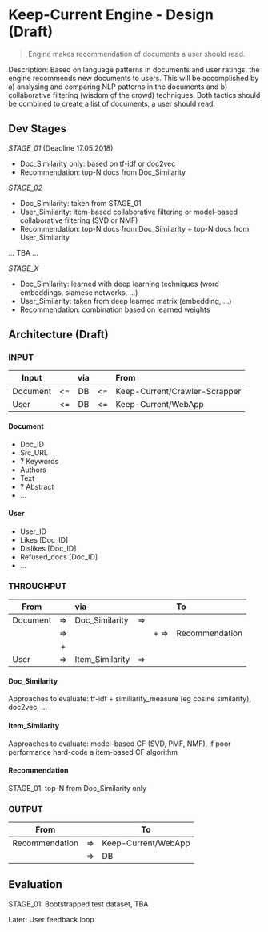 # Keep-Current Engine - Design (Draft)
> Engine makes recommendation of documents a user should read.

Description: Based on language patterns in documents and user ratings, the engine recommends new documents to users. This will be accomplished by a) analysing and comparing NLP patterns in the documents and b) collaborative filtering (wisdom of the crowd) technigues. Both tactics should be combined to create a list of documents, a user should read.


## Dev Stages
_STAGE_01_ (Deadline 17.05.2018)

* Doc_Similarity only: based on tf-idf or doc2vec
* Recommendation: top-N docs from Doc_Similarity

_STAGE_02_

* Doc_Similarity: taken from STAGE_01
* User_Similarity: item-based collaborative filtering or model-based collaborative filtering (SVD or NMF)
* Recommendation: top-N docs from Doc_Similarity + top-N docs from User_Similarity

... TBA ...

_STAGE_X_

* Doc_Similarity: learned with deep learning techniques (word embeddings, siamese networks, ...)
* User_Similarity: taken from deep learned matrix (embedding, ...)
* Recommendation: combination based on learned weights


## Architecture (Draft)

### INPUT

| Input    |      | via  |      | From                          |
| -------- |:----:|:----:|:----:|:------------------------------|
| Document |  <=  |  DB  |  <=  | Keep-Current/Crawler-Scrapper |
| User     |  <=  |  DB  |  <=  | Keep-Current/WebApp           |


#### Document

* Doc_ID
* Src_URL
* ? Keywords
* Authors
* Text
* ? Abstract
* ...

#### User

* User_ID
* Likes [Doc_ID]
* Dislikes [Doc_ID]
* Refused_docs [Doc_ID]
* ...



### THROUGHPUT

| From     |      | via             |      |        | To             |
| -------- |:----:|:----------------|:----:|:-------|:---------------|
| Document |  =>  | Doc_Similarity  |  =>  |        |                |
|          |  =>  |                 |      |  +  => | Recommendation |
|          |  +   |                 |      |        |                |
| User     |  =>  | Item_Similarity |  =>  |        |                |


#### Doc_Similarity

Approaches to evaluate: tf-idf + similiarity_measure (eg cosine similarity), doc2vec, ...


#### Item_Similarity

Approaches to evaluate: model-based CF (SVD, PMF, NMF), if poor performance hard-code a item-based CF algorithm


#### Recommendation

STAGE_01: top-N from Doc_Similarity only



### OUTPUT

| From           |            | To                  |
| -------------- |:----------:| --------------------|
| Recommendation |     =>     | Keep-Current/WebApp |
|                |     =>     | DB                  |


## Evaluation

STAGE_01: Bootstrapped test dataset, TBA

Later: User feedback loop


